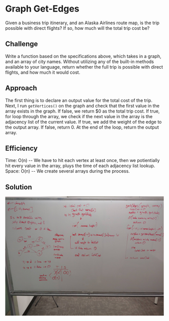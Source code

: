 # Graph Get-Edges
Given a business trip itinerary, and an Alaska Airlines route map, is the trip possible with direct flights? If so, how much will the total trip cost be?

## Challenge
Write a function based on the specifications above, which takes in a graph, and an array of city names. Without utilizing any of the built-in methods available to your language, return whether the full trip is possible with direct flights, and how much it would cost.

## Approach  
The first thing is to declare an output value for the total cost of the trip.  Next, I run `getVertices()` on the graph and check that the first value in the array exists in the graph. If false, we return $0 as the total trip cost. If true, for loop through the array, we check if the next value in the array is the adjacency list of the current value.  If true, we add the weight of the edge to the output array.  If false, return 0.  At the end of the loop, return the output array.

## Efficiency
Time: O(n) -- We have to hit each vertex at least once, then we potientially hit every value in the array, pluys the time of each adjacency list lookup.
Space: O(n) -- We create several arrays during the process.

## Solution
![Graph Get-Edges whiteboard image](https://github.com/Kcils360/data-structures-and-algorithms-JS/blob/master/assets/get-edges.jpg "Graph Get-Edges White Board")
